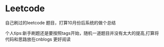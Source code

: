 # Leetcode
 自己刷过的leetcode 题目，打算10月份后系统的做个总结

个人tips:新手刷题还是要按照tags开始，随机一道题目并没有太大的提高,打算将代码和思路放在cnblogs 更好阅读

